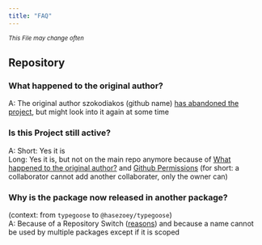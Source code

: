 ```yaml
---
title: "FAQ"
---
```


*<sub>This File may change often</sub>*

## Repository

### What happened to the original author?

A: The original author szokodiakos (github name) [has abandoned the project](https://github.com/szokodiakos/typegoose/issues/99#issuecomment-364639150), but might look into it again at some time

### Is this Project still active?

A:
Short: Yes it is<br/>
Long: Yes it is, but not on the main repo anymore because of [What happened to the original author?](#what-happened-to-the-original-author) and [Github Permissions](https://help.github.com/en/articles/permission-levels-for-a-user-account-repository) (for short: a collaborator cannot add another collaborater, only the owner can)

### Why is the package now released in another package?

(context: from `typegoose` to `@hasezoey/typegoose`)<br/>
A: Because of a Repository Switch ([reasons](#is-this-project-still-active)) and because a name cannot be used by multiple packages except if it is scoped
